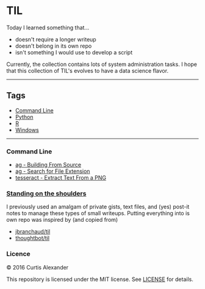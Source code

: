# TIL

Today I learned something that...

* doesn't require a longer writeup
* doesn't belong in its own repo
* isn't something I would use to develop a script

Currently, the collection contains lots of system administration tasks.  I hope that this collection of TIL's evolves to have a data science flavor.

---

## Tags

* [Command Line](#command-line)
* [Python](#python)
* [R](#r)
* [Windows](#windows)

---

### Command Line
* [ag - Building From Source](cl/ag-building-from-source.md)
* [ag - Search for File Extension](cl/ag-search-file-ext.md)
* [tesseract - Extract Text From a PNG](cl/tesseract-extract-text-from-png.md)

### [Standing on the shoulders](https://en.wikipedia.org/wiki/Standing_on_the_shoulders_of_giants)
I previously used an amalgam of private gists, text files, and (yes) post-it notes to manage these types of small writeups.  Putting everything into is own repo was inspired by (and copied from)

* [jbranchaud/til](https://github.com/jbranchaud/til)
* [thoughtbot/til](https://github.com/thoughtbot/til)

### Licence
&copy; 2016 Curtis Alexander

This repository is licensed under the MIT license.  See [LICENSE](LICENSE) for details.
